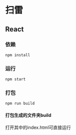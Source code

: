 # 扫雷

## React

### 依赖

`npm install`

### 运行

`npm start`

### 打包

`npm run build`

#### 打包生成的文件夹build

打开其中的index.html可直接运行
